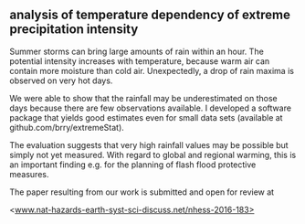 ## analysis of temperature dependency of extreme precipitation intensity

Summer storms can bring large amounts of rain within an hour. 
The potential intensity increases with temperature, because warm air can contain more moisture than cold air. 
Unexpectedly, a drop of rain maxima is observed on very hot days.

We were able to show that the rainfall may be underestimated on those days because there are few observations available. 
I developed a software package that yields good estimates even for small data sets (available at github.com/brry/extremeStat).

The evaluation suggests that very high rainfall values may be possible but simply not yet measured. 
With regard to global and regional warming, this is an important finding e.g. for the planning of flash flood protective measures.


The paper resulting from our work is submitted and open for review at

<www.nat-hazards-earth-syst-sci-discuss.net/nhess-2016-183>
